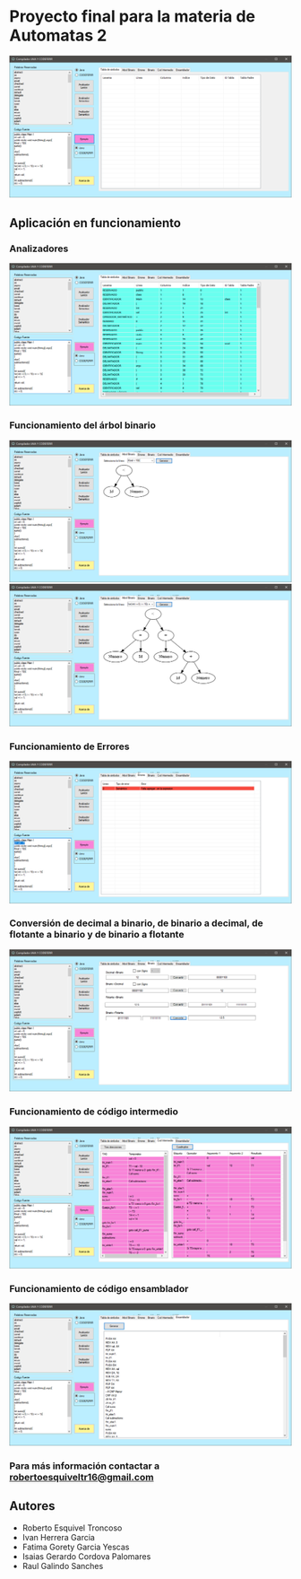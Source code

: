 # Proyecto final para la materia de Automatas 2
![Pantalla principal](./imgs/T1.png)

## Aplicación en funcionamiento
### Analizadores 
![Analizadores](./imgs/T2.png)

### Funcionamiento del árbol binario
![ArbolBinario1](./imgs/AB1.png)
![ArbolBinario2](./imgs/AB2.png)

### Funcionamiento de Errores 
![Errores](./imgs/E1.png)

### Conversión de decimal a binario, de binario a decimal, de flotante a binario y de binario a flotante
![Binarios](./imgs/B1.png)

### Funcionamiento de código intermedio 
![Codigo intermedio](./imgs/CI1.png)

### Funcionamiento de código ensamblador
![Codigo ensamblador](./imgs/Ensa1.png)

### Para más información contactar a robertoesquiveltr16@gmail.com

## Autores

- Roberto Esquivel Troncoso  
- Ivan Herrera Garcia
- Fatima Gorety Garcia Yescas
- Isaias Gerardo Cordova Palomares
- Raul Galindo Sanches
